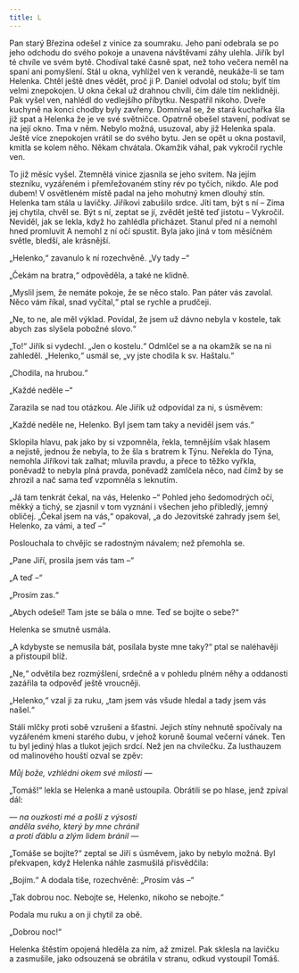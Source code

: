 ```yaml
---
title: L
---
```


Pan starý Březina odešel z vinice za soumraku. Jeho paní odebrala se po jeho odchodu do svého pokoje a unavena návštěvami záhy ulehla. Jiřík byl té chvíle ve svém bytě. Chodíval také časně spat, než toho večera neměl na spaní ani pomyšlení. Stál u okna, vyhlížel ven k verandě, neukáže-li se tam Helenka. Chtěl ještě dnes vědět, proč ji P. Daniel odvolal od stolu; bylť tím velmi znepokojen. U okna čekal už drahnou chvíli, čím dále tím neklidněji. Pak vyšel ven, nahlédl do vedlejšího příbytku. Nespatřil nikoho. Dveře kuchyně na konci chodby byly zavřeny. Domníval se, že stará kuchařka šla již spat a Helenka že je ve své světničce. Opatrně obešel stavení, podívat se na její okno. Tma v něm. Nebylo možná, usuzoval, aby již Helenka spala. Ještě více znepokojen vrátil se do svého bytu. Jen se opět u okna postavil, kmitla se kolem něho. Někam chvátala. Okamžik váhal, pak vykročil rychle ven.

To již měsíc vyšel. Ztemnělá vinice zjasnila se jeho svitem. Na jejím stezníku, vyzářeném i přemřežovaném stíny rév po tyčích, nikdo. Ale pod dubem! V osvětleném místě padal na jeho mohutný kmen dlouhý stín. Helenka tam stála u lavičky. Jiříkovi zabušilo srdce. Jíti tam, být s ní – Zima jej chytila, chvěl se. Být s ní, zeptat se jí, zvědět ještě teď jistotu – Vykročil. Neviděl, jak se lekla, když ho zahlédla přicházet. Stanul před ní a nemohl hned promluvit A nemohl z ní očí spustit. Byla jako jiná v tom měsíčném světle, bledší, ale krásnější.

„Helenko,“ zavanulo k ní rozechvěně. „Vy tady –“

„Čekám na bratra,“ odpověděla, a také ne klidně.

„Myslil jsem, že nemáte pokoje, že se něco stalo. Pan páter vás zavolal. Něco vám říkal, snad vyčítal,“ ptal se rychle a prudčeji.

„Ne, to ne, ale měl výklad. Povídal, že jsem už dávno nebyla v kostele, tak abych zas slyšela pobožné slovo.“

„To!“ Jiřík si vydechl. „Jen o kostelu.“ Odmlčel se a na okamžik se na ni zahleděl. „Helenko,“ usmál se, „vy jste chodila k sv. Haštalu.“

„Chodila, na hrubou.“

„Každé neděle –“

Zarazila se nad tou otázkou. Ale Jiřík už odpovídal za ni, s úsměvem:

„Každé neděle ne, Helenko. Byl jsem tam taky a neviděl jsem vás.“

Sklopila hlavu, pak jako by si vzpomněla, řekla, temnějším však hlasem a nejistě, jednou že nebyla, to že šla s bratrem k Týnu. Neřekla do Týna, nemohla Jiříkovi tak zalhat; mluvila pravdu, a přece to těžko vyřkla, poněvadž to nebyla plná pravda, poněvadž zamlčela něco, nad čímž by se zhrozil a nač sama teď vzpomněla s leknutím.

„Já tam tenkrát čekal, na vás, Helenko –“ Pohled jeho šedomodrých očí, měkký a tichý, se zjasnil v tom vyznání i všechen jeho přibledlý, jemný obličej. „Čekal jsem na vás,“ opakoval, „a do Jezovitské zahrady jsem šel, Helenko, za vámi, a teď –“

Poslouchala to chvějíc se radostným návalem; než přemohla se.

„Pane Jiří, prosila jsem vás tam –“

„A teď –“

„Prosím zas.“

„Abych odešel! Tam jste se bála o mne. Teď se bojíte o sebe?“

Helenka se smutně usmála.

„A kdybyste se nemusila bát, posílala byste mne taky?“ ptal se naléhavěji a přistoupil blíž.

„Ne,“ odvětila bez rozmýšlení, srdečně a v pohledu plném něhy a oddanosti zazářila ta odpověď ještě vroucněji.

„Helenko,“ vzal ji za ruku, „tam jsem vás všude hledal a tady jsem vás našel.“

Stáli mlčky proti sobě vzrušeni a šťastni. Jejich stíny nehnutě spočívaly na vyzářeném kmeni starého dubu, v jehož koruně šoumal večerní vánek. Ten tu byl jediný hlas a tlukot jejich srdcí. Než jen na chvilečku. Za lusthauzem od malinového houští ozval se zpěv:

  

_Můj bože, vzhlédni okem své milosti —_

  

„Tomáš!“ lekla se Helenka a maně ustoupila. Obrátili se po hlase, jenž zpíval dál:

  

_— na ouzkosti mé a pošli z výsosti  
anděla svého, který by mne chránil  
a proti ďáblu a zlým lidem bránil —_

  

„Tomáše se bojíte?“ zeptal se Jiří s úsměvem, jako by nebylo možná. Byl překvapen, když Helenka náhle zasmušilá přisvědčila:

„Bojím.“ A dodala tiše, rozechvěně: „Prosím vás –“

„Tak dobrou noc. Nebojte se, Helenko, nikoho se nebojte.“

Podala mu ruku a on ji chytil za obě.

„Dobrou noc!“

Helenka štěstím opojená hleděla za ním, až zmizel. Pak sklesla na lavičku a zasmušile, jako odsouzená se obrátila v stranu, odkud vystoupil Tomáš.
